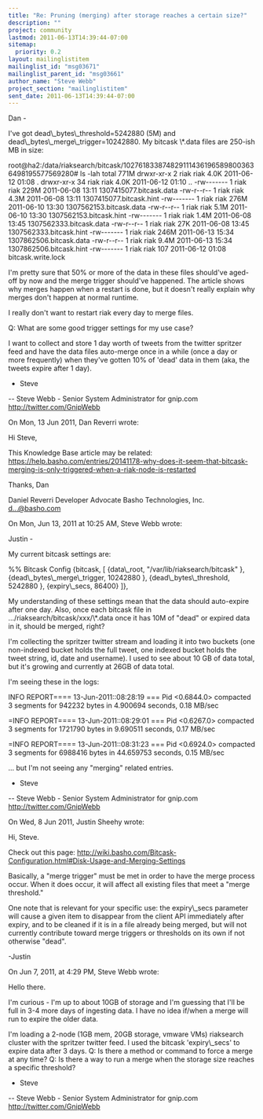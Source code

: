 ```yaml
---
title: "Re: Pruning (merging) after storage reaches a certain size?"
description: ""
project: community
lastmod: 2011-06-13T14:39:44-07:00
sitemap:
  priority: 0.2
layout: mailinglistitem
mailinglist_id: "msg03671"
mailinglist_parent_id: "msg03661"
author_name: "Steve Webb"
project_section: "mailinglistitem"
sent_date: 2011-06-13T14:39:44-07:00
---
```


Dan -

I've got dead\\_bytes\\_threshold=5242880 (5M) and 
dead\\_bytes\\_merge\\_trigger=10242880. My bitcask \\*.data files are 250-ish MB 
in size:


root@ha2:/data/riaksearch/bitcask/1027618338748291114361965898003636498195577569280#
 ls -lah
total 771M
drwxr-xr-x 2 riak riak 4.0K 2011-06-12 01:08 .
drwxr-xr-x 34 riak riak 4.0K 2011-06-12 01:10 ..
-rw------- 1 riak riak 229M 2011-06-08 13:11 1307415077.bitcask.data
-rw-r--r-- 1 riak riak 4.3M 2011-06-08 13:11 1307415077.bitcask.hint
-rw------- 1 riak riak 276M 2011-06-10 13:30 1307562153.bitcask.data
-rw-r--r-- 1 riak riak 5.1M 2011-06-10 13:30 1307562153.bitcask.hint
-rw------- 1 riak riak 1.4M 2011-06-08 13:45 1307562333.bitcask.data
-rw-r--r-- 1 riak riak 27K 2011-06-08 13:45 1307562333.bitcask.hint
-rw------- 1 riak riak 246M 2011-06-13 15:34 1307862506.bitcask.data
-rw-r--r-- 1 riak riak 9.4M 2011-06-13 15:34 1307862506.bitcask.hint
-rw------- 1 riak riak 107 2011-06-12 01:08 bitcask.write.lock

I'm pretty sure that 50% or more of the data in these files should've 
aged-off by now and the merge trigger should've happened. The article 
shows why merges happen when a restart is done, but it doesn't really 
explain why merges don't happen at normal runtime.


I really don't want to restart riak every day to merge files.

Q: What are some good trigger settings for my use case?

I want to collect and store 1 day worth of tweets from the twitter 
spritzer feed and have the data files auto-merge once in a while (once a 
day or more frequently) when they've gotten 10% of 'dead' data in them 
(aka, the tweets expire after 1 day).


- Steve

--
Steve Webb - Senior System Administrator for gnip.com
http://twitter.com/GnipWebb

On Mon, 13 Jun 2011, Dan Reverri wrote:


Hi Steve,

This Knowledge Base article may be related:
https://help.basho.com/entries/20141178-why-does-it-seem-that-bitcask-merging-is-only-triggered-when-a-riak-node-is-restarted

Thanks,
Dan

Daniel Reverri
Developer Advocate
Basho Technologies, Inc.
d...@basho.com


On Mon, Jun 13, 2011 at 10:25 AM, Steve Webb  wrote:


Justin -

My current bitcask settings are:

 %% Bitcask Config
 {bitcask, [
 {data\\_root, "/var/lib/riaksearch/bitcask" },
 {dead\\_bytes\\_merge\\_trigger, 10242880 },
 {dead\\_bytes\\_threshold, 5242880 },
 {expiry\\_secs, 86400}
 ]},

My understanding of these settings mean that the data should auto-expire
after one day. Also, once each bitcask file in
.../riaksearch/bitcask/xxx/\\*.data once it has 10M of "dead" or expired data
in it, should be merged, right?

I'm collecting the spritzer twitter stream and loading it into two buckets
(one non-indexed bucket holds the full tweet, one indexed bucket holds the
tweet string, id, date and username). I used to see about 10 GB of data
total, but it's growing and currently at 26GB of data total.

I'm seeing these in the logs:

INFO REPORT==== 13-Jun-2011::08:28:19 ===
Pid &lt;0.6844.0&gt; compacted 3 segments for 942232 bytes in 4.900694 seconds,
0.18 MB/sec

=INFO REPORT==== 13-Jun-2011::08:29:01 ===
Pid &lt;0.6267.0&gt; compacted 3 segments for 1721790 bytes in 9.690511 seconds,
0.17 MB/sec

=INFO REPORT==== 13-Jun-2011::08:31:23 ===
Pid &lt;0.6924.0&gt; compacted 3 segments for 6988416 bytes in 44.659753 seconds,
0.15 MB/sec

... but I'm not seeing any "merging" related entries.


- Steve

--
Steve Webb - Senior System Administrator for gnip.com
http://twitter.com/GnipWebb

On Wed, 8 Jun 2011, Justin Sheehy wrote:

 Hi, Steve.


Check out this page:
http://wiki.basho.com/Bitcask-Configuration.html#Disk-Usage-and-Merging-Settings

Basically, a "merge trigger" must be met in order to have the merge
process occur. When it does occur, it will affect all existing files that
meet a "merge threshold."

One note that is relevant for your specific use: the expiry\\_secs parameter
will cause a given item to disappear from the client API immediately after
expiry, and to be cleaned if it is in a file already being merged, but will
not currently contribute toward merge triggers or thresholds on its own if
not otherwise "dead".

-Justin


On Jun 7, 2011, at 4:29 PM, Steve Webb wrote:

 Hello there.

I'm curious - I'm up to about 10GB of storage and I'm guessing that I'll
be full in 3-4 more days of ingesting data. I have no idea if/when a merge
will run to expire the older data.

I'm loading a 2-node (1GB mem, 20GB storage, vmware VMs) riaksearch
cluster with the spritzer twitter feed. I used the bitcask 'expiry\\_secs' to
expire data after 3 days. Q: Is there a method or command to force a merge
at any time? Q: Is there a way to run a merge when the storage size reaches
a specific threshold?


- Steve

--
Steve Webb - Senior System Administrator for gnip.com
http://twitter.com/GnipWebb

